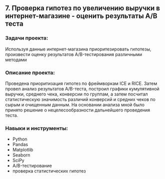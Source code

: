 ## 7. Проверка гипотез по увеличению выручки в интернет-магазине - оценить результаты A/B теста

### Задачи проекта:

Используя данные интернет-магазина приоритезировать гипотезы, произвести оценку результатов A/B-тестирования различными методами

### Описание проекта:

Проведена приоритизация гипотез по фреймворкам ICE и RICE. Затем провел анализ результатов A/B-теста, построил графики кумулятивной выручки, среднего чека, конверсии по группам, а затем посчитал статистическую значимость различий конверсий и средних чеков по сырым и очищенным данным. На основании анализа мной было принято решение о нецелесообразности дальнейшего проведения теста.

### Навыки и инструменты:

- Python
- Pandas
- Matplotlib
- Seaborn
- SciPy
- A/B-тестирование
- проверка статистических гипотез

